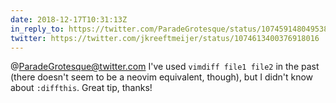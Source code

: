 ```yaml
---
date: 2018-12-17T10:31:13Z
in_reply_to: https://twitter.com/ParadeGrotesque/status/1074591480495382529
twitter: https://twitter.com/jkreeftmeijer/status/1074613400376918016
---
```

@ParadeGrotesque@twitter.com I've used `vimdiff file1 file2` in the past (there doesn't seem to be a neovim equivalent, though), but I didn't know about `:diffthis`. Great tip, thanks!

